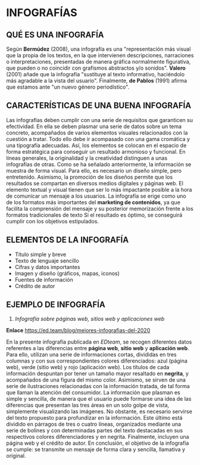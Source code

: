 # INFOGRAFÍAS
## QUÉ ES UNA INFOGRAFÍA
Según **Bermúdez** (2008), una infografía es una "representación más visual que la propia de los textos, en la que intervienen descripciones, narraciones o interpretaciones, presentadas de manera gráfica normalmente figurativa, que pueden o no coincidir con grafismos abstractos y/o sonidos". **Valero** (2001) añade que la infografía "sustituye al texto informativo, haciéndolo más agradable a la vista del usuario". Finalmente, **de Pablos** (1991) afirma que estamos ante "un nuevo género periodístico". 
## CARACTERÍSTICAS DE UNA BUENA INFOGRAFÍA
Las infografías deben cumplir con una serie de requisitos que garanticen su efectividad. En ella se deben plasmar una serie de datos sobre un tema concreto, acompañados de varios elementos visuales relacionados con la cuestión a tratar. Todo ello debe ir acompasado con una gama cromática y una tipografía adecuadas. Así, los elementos se colocan en el espacio de forma estratégica para conseguir un resultado armonioso y funcional. En líneas generales, la originalidad y la creatividad distinguen a unas infografías de otras.
Como se ha señalado anteriormente, la información se muestra de forma visual. Para ello, es necesario un diseño simple, pero entretenido. Asimismo, la promoción de los diseños permite que los resultados se compartan en diversos medios digitales y páginas web. El elemento textual y visual tienen que ser lo más impactante posible a la hora de comunicar un mensaje a los usuarios. La infografía se erige como uno de los formatos más importantes del **marketing de contenidos**, ya que facilita la comprensión del mensaje y su posterior memorización frente a los formatos tradicionales de texto
Si el resultado es óptimo, se conseguirá cumplir con los objetivos estipulados. 
## ELEMENTOS DE LA INFOGRAFÍA
- Título simple y breve
- Texto de lenguaje sencillo
- Cifras y datos importantes
- Imagen y diseño (gráficos, mapas, iconos)
- Fuentes de información
- Crédito de autor
## EJEMPLO DE INFOGRAFÍA
1. _Infografía sobre páginas web, sitios web y aplicaciones web_

**Enlace** 
https://ed.team/blog/mejores-infografias-del-2020

En la presente infografía publicada en _EDteam_, se recogen diferentes datos referentes a las diferencias entre **página web**, **sitio web** y **aplicación web**. Para ello, utilizan una serie de informaciones cortas, divididas en tres columnas y con sus correspondientes colores diferenciados: azul (página web), verde (sitio web) y rojo (aplicación web). Los títulos de cada información despuntan por tener un tamaño mayor resaltado en **negrita**, y acompañados de una figura del mismo color. 
Asimismo, se sirven de una serie de ilustraciones relacionadas con la información tratada, de tal forma que llaman la atención del consumidor.
La información que plasman es simple y sencilla, de manera que el usuario puede formarse una idea de las diferencias que presentan las tres áreas en un solo golpe de vista, simplemente visualizando las imágenes. No obstante, es necesario servirse del texto propuesto para profundizar en la información. Este último está dividido en párragos de tres o cuatro líneas, organizados mediante una serie de bolines y con determinadas partes del texto destacadas en sus respectivos colores diferenciadores y en negrita. 
Finalmente, incluyen una página web y el crédito de autor.
En conclusión, el objetivo de la infografía se cumple: se transmite un mensaje de forma clara y sencilla, llamativa y original.
